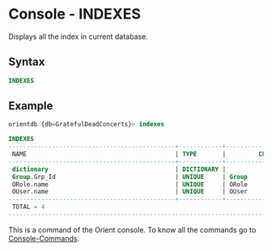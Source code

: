 # Console - INDEXES

Displays all the index in current database.

## Syntax

```sql
INDEXES
```

## Example

```sql
orientdb {db=GratefulDeadConcerts}> indexes

INDEXES
----------------------------------------------+------------+-----------------------+----------------+------------+
 NAME                                         | TYPE       |         CLASS         |     FIELDS     | RECORDS    |
----------------------------------------------+------------+-----------------------+----------------+------------+
 dictionary                                   | DICTIONARY |                       |                |          0 |
 Group.Grp_Id                                 | UNIQUE     | Group                 | Grp_Id         |          1 |
 ORole.name                                   | UNIQUE     | ORole                 | name           |          3 |
 OUser.name                                   | UNIQUE     | OUser                 | name           |          4 |
----------------------------------------------+------------+-----------------------+----------------+------------+
 TOTAL = 4                                                                                                     8 |
-----------------------------------------------------------------------------------------------------------------+
```

This is a command of the Orient console. To know all the commands go to [Console-Commands](Console-Commands.md).
